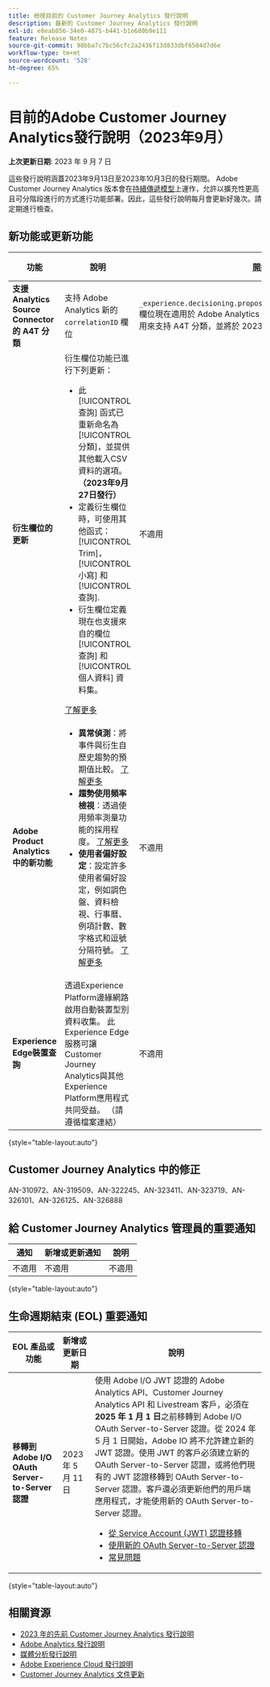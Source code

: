 ```yaml
---
title: 檢視目前的 Customer Journey Analytics 發行說明
description: 最新的 Customer Journey Analytics 發行說明
exl-id: e8eab856-34e0-4875-b441-b1e680b9e111
feature: Release Notes
source-git-commit: 98bba7c7bc56cfc2a2436f13d833dbf6504d7d6e
workflow-type: tm+mt
source-wordcount: '528'
ht-degree: 65%

---
```


# 目前的Adobe Customer Journey Analytics發行說明（2023年9月）

**上次更新日期**: 2023 年 9 月 7 日

這些發行說明涵蓋2023年9月13日至2023年10月3日的發行期間。 Adobe Customer Journey Analytics 版本會在[持續傳遞模型](releases.md)上運作，允許以擴充性更高且可分階段進行的方式進行功能部署。因此，這些發行說明每月會更新好幾次。請定期進行檢查。

## 新功能或更新功能

| 功能 | 說明 | [開始推出](releases.md) | [全面發佈](releases.md) |
| ----------- | ---------- | ------- | ---- |
| **支援 Analytics Source Connector 的 A4T 分類** | 支持 Adobe Analytics 新的 `correlationID` 欄位 | `_experience.decisioning.propositions.scopeDetails.correlationID` 欄位現在適用於 Adob&#x200B;&#x200B;e Analytics 來源連接器的結構描述中。此欄位是用來支持 A4T 分類，並將於 2023 年 9 月開始填入。 | | 不適用 | 2023 年 9 月 12 日 |
| **衍生欄位的更新** | 衍生欄位功能已進行下列更新：<ul><li>此 [!UICONTROL 查詢] 函式已重新命名為 [!UICONTROL 分類]，並提供其他載入CSV資料的選項。 **（2023年9月27日發行）**</li><li>定義衍生欄位時，可使用其他函式： [!UICONTROL Trim]， [!UICONTROL 小寫] 和 [!UICONTROL 查詢].</li><li>衍生欄位定義現在也支援來自的欄位 [!UICONTROL 查詢] 和 [!UICONTROL 個人資料] 資料集。</li></ul>[了解更多](/help/data-views/derived-fields/derived-fields.md) | 不適用 | 2023 年 9 月 13 日 |
| **Adobe Product Analytics中的新功能** | <ul><li>**異常偵測**：將事件與衍生自歷史趨勢的預期值比較。 [了解更多](https://experienceleague.adobe.com/docs/analytics-platform/using/guided-analysis/overview.html)</li><li>**趨勢使用頻率檢視**：透過使用頻率測量功能的採用程度。 [了解更多](https://experienceleague.adobe.com/docs/analytics-platform/using/guided-analysis/trends/frequency.html)</li><li>**使用者偏好設定**：設定許多使用者偏好設定，例如調色盤、資料檢視、行事曆、例項計數、數字格式和逗號分隔符號。 [了解更多](https://experienceleague.adobe.com/docs/analytics-platform/using/guided-analysis/overview.html)</li></ul> | 不適用 | 2023 年 9 月 18 日 |
| **Experience Edge裝置查詢** | 透過Experience Platform邊緣網路啟用自動裝置型別資料收集。 此Experience Edge服務可讓Customer Journey Analytics與其他Experience Platform應用程式共同受益。 （請遵循檔案連結） | 不適用 | 2023 年 9 月 27 日 |

{style="table-layout:auto"}

## Customer Journey Analytics 中的修正

AN-310972、AN-319509、AN-322245、AN-323411、AN-323719、AN-326101、AN-326125、AN-326888


## 給 Customer Journey Analytics 管理員的重要通知

| 通知 | 新增或更新通知 | 說明 |
| --- | --- | --- |
| 不適用 | 不適用 | 不適用 |

{style="table-layout:auto"}

## 生命週期結束 (EOL) 重要通知

| EOL 產品或功能 | 新增或更新日期 | 說明 |
| --- | --- | --- |
| **移轉到 Adobe I/O OAuth Server-to-Server 認證** | 2023 年 5 月 11 日 | 使用 Adobe I/O JWT 認證的 Adobe Analytics API、Customer Journey Analytics API 和 Livestream 客戶，必須在 **2025 年 1 月 1 日**&#x200B;之前移轉到 Adobe I/O OAuth Server-to-Server 認證。從 2024 年 5 月 1 日開始，Adobe IO 將不允許建立新的 JWT 認證。使用 JWT 的客戶必須建立新的 OAuth Server-to-Server 認證，或將他們現有的 JWT 認證移轉到 OAuth Server-to-Server 認證。客戶還必須更新他們的用戶端應用程式，才能使用新的 OAuth Server-to-Server 認證。 <ul><li>[從 Service Account (JWT) 認證移轉](https://developer.adobe.com/developer-console/docs/guides/authentication/ServerToServerAuthentication/migration/)</li><li>[使用新的 OAuth Server-to-Server 認證](https://developer.adobe.com/developer-console/docs/guides/authentication/ServerToServerAuthentication/implementation/)</li><li>[常見問題](https://developer.adobe.com/developer-console/docs/guides/authentication/ServerToServerAuthentication/faqs/)</li></ul> |

{style="table-layout:auto"}


## 相關資源

* [2023 年的先前 Customer Journey Analytics 發行說明](/help/release-notes/2023.md)
* [Adobe Analytics 發行說明](https://experienceleague.adobe.com/docs/analytics/release-notes/latest.html?lang=zh-Hant)
* [媒體分析發行說明](https://experienceleague.adobe.com/docs/media-analytics/using/additional-resources/release-notes.html?lang=zh-Hant)
* [Adobe Experience Cloud 發行說明](https://experienceleague.adobe.com/docs/release-notes/experience-cloud/current.html?lang=zh-Hant)
* [Customer Journey Analytics 文件更新](/help/release-notes/doc-changes.md)
